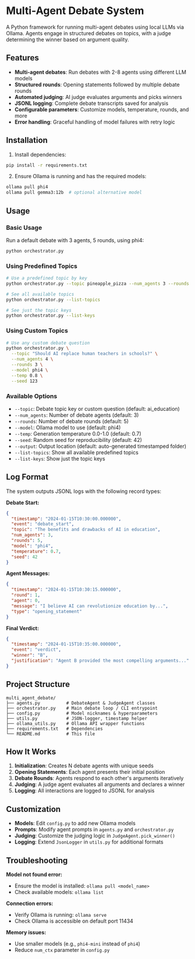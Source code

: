# Multi-Agent Debate System

A Python framework for running multi-agent debates using local LLMs via Ollama. Agents engage in structured debates on topics, with a judge determining the winner based on argument quality.

## Features

- **Multi-agent debates**: Run debates with 2-8 agents using different LLM models
- **Structured rounds**: Opening statements followed by multiple debate rounds
- **Automated judging**: AI judge evaluates arguments and picks winners
- **JSONL logging**: Complete debate transcripts saved for analysis
- **Configurable parameters**: Customize models, temperature, rounds, and more
- **Error handling**: Graceful handling of model failures with retry logic

## Installation

1. Install dependencies:
```bash
pip install -r requirements.txt
```

2. Ensure Ollama is running and has the required models:
```bash
ollama pull phi4
ollama pull gemma3:12b  # optional alternative model
```

## Usage

### Basic Usage

Run a default debate with 3 agents, 5 rounds, using phi4:
```bash
python orchestrator.py
```

### Using Predefined Topics

```bash
# Use a predefined topic by key
python orchestrator.py --topic pineapple_pizza --num_agents 3 --rounds 2

# See all available topics
python orchestrator.py --list-topics

# See just the topic keys
python orchestrator.py --list-keys
```

### Using Custom Topics

```bash
# Use any custom debate question
python orchestrator.py \
  --topic "Should AI replace human teachers in schools?" \
  --num_agents 4 \
  --rounds 3 \
  --model phi4 \
  --temp 0.8 \
  --seed 123
```

### Available Options

- `--topic`: Debate topic key or custom question (default: ai_education)
- `--num_agents`: Number of debate agents (default: 3)
- `--rounds`: Number of debate rounds (default: 5)
- `--model`: Ollama model to use (default: phi4)
- `--temp`: Generation temperature 0.0-1.0 (default: 0.7)
- `--seed`: Random seed for reproducibility (default: 42)
- `--output`: Output location (default: auto-generated timestamped folder)
- `--list-topics`: Show all available predefined topics
- `--list-keys`: Show just the topic keys

## Log Format

The system outputs JSONL logs with the following record types:

**Debate Start:**
```json
{
  "timestamp": "2024-01-15T10:30:00.000000",
  "event": "debate_start",
  "topic": "The benefits and drawbacks of AI in education",
  "num_agents": 3,
  "rounds": 5,
  "model": "phi4",
  "temperature": 0.7,
  "seed": 42
}
```

**Agent Messages:**
```json
{
  "timestamp": "2024-01-15T10:30:15.000000",
  "round": 1,
  "agent": 0,
  "message": "I believe AI can revolutionize education by...",
  "type": "opening_statement"
}
```

**Final Verdict:**
```json
{
  "timestamp": "2024-01-15T10:35:00.000000",
  "event": "verdict",
  "winner": "B",
  "justification": "Agent B provided the most compelling arguments..."
}
```

## Project Structure

```
multi_agent_debate/
├── agents.py          # DebateAgent & JudgeAgent classes
├── orchestrator.py    # Main debate loop / CLI entrypoint
├── config.py          # Model nicknames & hyperparameters
├── utils.py           # JSON-logger, timestamp helper
├── ollama_utils.py    # Ollama API wrapper functions
├── requirements.txt   # Dependencies
└── README.md          # This file
```

## How It Works

1. **Initialization**: Creates N debate agents with unique seeds
2. **Opening Statements**: Each agent presents their initial position
3. **Debate Rounds**: Agents respond to each other's arguments iteratively
4. **Judging**: A judge agent evaluates all arguments and declares a winner
5. **Logging**: All interactions are logged to JSONL for analysis

## Customization

- **Models**: Edit `config.py` to add new Ollama models
- **Prompts**: Modify agent prompts in `agents.py` and `orchestrator.py`
- **Judging**: Customize the judging logic in `JudgeAgent.pick_winner()`
- **Logging**: Extend `JsonLogger` in `utils.py` for additional formats

## Troubleshooting

**Model not found error:**
- Ensure the model is installed: `ollama pull <model_name>`
- Check available models: `ollama list`

**Connection errors:**
- Verify Ollama is running: `ollama serve`
- Check Ollama is accessible on default port 11434

**Memory issues:**
- Use smaller models (e.g., `phi4-mini` instead of `phi4`)
- Reduce `num_ctx` parameter in `config.py` 